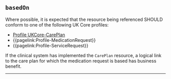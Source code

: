 ## `basedOn`

Where possible, it is expected that the resource being referenced SHOULD conform to one of the following UK Core profiles:

- [Profile UKCore-CarePlan](https://simplifier.net/hl7fhirukcorer4/ukcorecareplan)
- {{pagelink:Profile-MedicationRequest}}
- {{pagelink:Profile-ServiceRequest}}

If the clinical system has implemented the `CarePlan` resource, a logical link to the care plan for which the medication request is based has business benefit.

---
